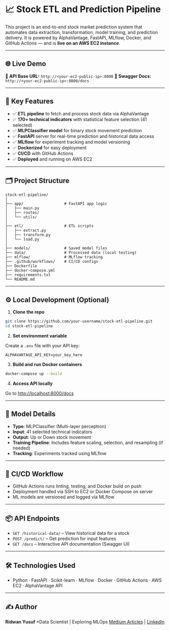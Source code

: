 # 📈 Stock ETL and Prediction Pipeline

This project is an end-to-end stock market prediction system that automates data extraction, transformation, model training, and prediction delivery. It is powered by AlphaVantage, FastAPI, MLflow, Docker, and GitHub Actions — and is **live on an AWS EC2 instance**.

---

## 🌐 Live Demo

**🔗 API Base URL:** `http://<your-ec2-public-ip>:8000`
**📘 Swagger Docs:** `http://<your-ec2-public-ip>:8000/docs`

---

## 🚀 Key Features

* ✅ **ETL pipeline** to fetch and process stock data via AlphaVantage
* ✅ **170+ technical indicators** with statistical feature selection (41 selected)
* ✅ **MLPClassifier model** for binary stock movement prediction
* ✅ **FastAPI** server for real-time prediction and historical data access
* ✅ **MLflow** for experiment tracking and model versioning
* ✅ **Dockerized** for easy deployment
* ✅ **CI/CD** with GitHub Actions
* ✅ **Deployed** and running on AWS EC2

---

## 🗂️ Project Structure

```
stock-etl-pipeline/
│
├── app/                  # FastAPI app logic
│   ├── main.py
│   ├── routes/
│   └── utils/
│
├── etl/                  # ETL scripts
│   ├── extract.py
│   ├── transform.py
│   └── load.py
│
├── models/               # Saved model files
├── data/                 # Processed data (local testing)
├── mlflow/               # MLflow tracking
├── .github/workflows/    # CI/CD configs
├── Dockerfile
├── docker-compose.yml
├── requirements.txt
└── README.md
```

---

## ⚙️ Local Development (Optional)

1. **Clone the repo**

```bash
git clone https://github.com/your-username/stock-etl-pipeline.git
cd stock-etl-pipeline
```

2. **Set environment variable**

Create a `.env` file with your API key:

```
ALPHAVANTAGE_API_KEY=your_key_here
```

3. **Build and run Docker containers**

```bash
docker-compose up --build
```

4. **Access API locally**

Go to [http://localhost:8000/docs](http://localhost:8000/docs)

---

## 🧠 Model Details

* **Type**: MLPClassifier (Multi-layer perceptron)
* **Input**: 41 selected technical indicators
* **Output**: Up or Down stock movement
* **Training Pipeline**: Includes feature scaling, selection, and resampling (if needed)
* **Tracking**: Experiments tracked using MLflow

---

## 🔄 CI/CD Workflow

* GitHub Actions runs linting, testing, and Docker build on push
* Deployment handled via SSH to EC2 or Docker Compose on server
* ML models are versioned and logged via MLflow

---

## 📦 API Endpoints

* `GET /historical-data/` – View historical data for a stock
* `POST /predict/` – Get prediction for input features
* `GET /docs` – Interactive API documentation (Swagger UI)

---

## 🛠 Technologies Used

* Python · FastAPI · Scikit-learn · MLflow · Docker · GitHub Actions · AWS EC2 · AlphaVantage API

---

## ✍️ Author

**Ridwan Yusuf**
*Data Scientist | Exploring MLOps
[Medium Articles](https://medium.com/@gentroyal) | [LinkedIn](https://www.linkedin.com/in/yusufridwan/)
